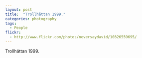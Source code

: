 ```yaml
---
layout: post
title:  "Trollhättan 1999."
categories: photography
tags:
  - People
flickr: 
  - http://www.flickr.com/photos/neversaydavid/10326559695/
---
```


Trollhättan 1999.